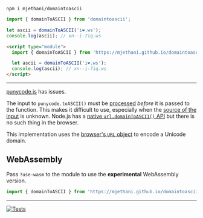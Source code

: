 ```
npm i mjethani/domaintoascii
```

```js
import { domainToASCII } from 'domaintoascii';

let ascii = domainToASCII('i❤️.ws');
console.log(ascii); // xn--i-7iq.ws
```

```html
<script type="module">
  import { domainToASCII } from 'https://mjethani.github.io/domaintoascii/index.js';

  let ascii = domainToASCII('i❤️.ws');
  console.log(ascii); // xn--i-7iq.ws
</script>
```

---

[punycode.js](https://github.com/mathiasbynens/punycode.js) has issues.

The input to `punycode.toASCII()` must be [processed](https://github.com/jcranmer/idna-uts46) _before_ it is passed to the function. This makes it difficult to use, especially when the [source of the input](https://publicsuffix.org/list/) is unknown. Node.js has a [native `url.domainToASCII()` API](https://nodejs.org/api/url.html#url_url_domaintoascii_domain) but there is no such thing in the browser.

This implementation uses the [browser's `URL` object](https://developer.mozilla.org/en-US/docs/Web/API/URL) to encode a Unicode domain.

## WebAssembly

Pass `?use-wasm` to the module to use the __experimental__ WebAssembly version.

```js
import { domainToASCII } from 'https://mjethani.github.io/domaintoascii/index.js?use-wasm';
```

---

[![Tests](https://github.com/mjethani/domaintoascii/actions/workflows/tests.yml/badge.svg)](https://github.com/mjethani/domaintoascii/actions/workflows/tests.yml)
